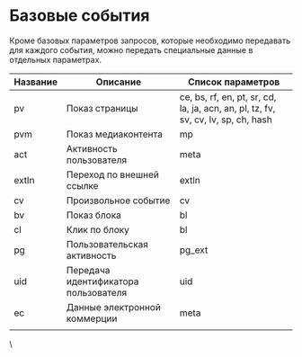 # Базовые события

Кроме базовых параметров запросов, которые необходимо передавать для каждого события, можно передать специальные данные в отдельных параметрах.&#x20;

| Название | Описание                             | Список параметров                                                                 |
| -------- | ------------------------------------ | --------------------------------------------------------------------------------- |
| pv       | Показ страницы                       | ce, bs, rf, en, pt, sr, cd, la, ja, acn, an, pl, tz, fv, sv, cv, lv, sp, ch, hash |
| pvm      | Показ медиаконтента                  | mp                                                                                |
| act      | Активность пользователя              | meta                                                                              |
| extln    | Переход по внешней ссылке            | extln                                                                             |
| cv       | Произвольное событие                 | cv                                                                                |
| bv       | Показ блока                          | bl                                                                                |
| cl       | Клик по блоку                        | bl                                                                                |
| pg       | Пользовательская активность          | pg\_ext                                                                           |
| uid      | Передача идентификатора пользователя | uid                                                                               |
| ec       | Данные электронной коммерции         | meta                                                                              |
|          |                                      |                                                                                   |

\
